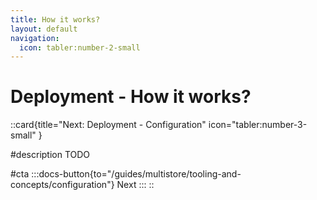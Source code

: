 ```yaml
---
title: How it works?
layout: default
navigation:
  icon: tabler:number-2-small
---
```


# Deployment - How it works?


::card{title="Next: Deployment - Configuration" icon="tabler:number-3-small" }

#description
TODO

#cta
:::docs-button{to="/guides/multistore/tooling-and-concepts/configuration"}
Next
:::
::